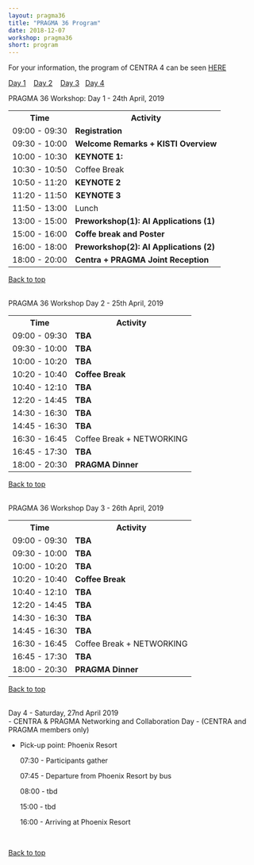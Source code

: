 ```yaml
---
layout: pragma36
title: "PRAGMA 36 Program"
date: 2018-12-07
workshop: pragma36
short: program
---
```


For your information, the program of CENTRA 4 can be seen <a href="http://www.globalcentra.org/centra4/program.html" target="new">HERE</a>

[Day 1](#day1) &nbsp;&nbsp; [Day 2](#day2) &nbsp;&nbsp;
[Day 3](#day3) &nbsp;&nbsp;[Day 4](#day4)

<div class="border36" id="day1">PRAGMA 36 Workshop: Day 1 - 24th April, 2019</div>

<table class="program36">
  <tr>
    <th>Time</th>
    <th>Activity</th>
  </tr>
  <tr>
    <td>09:00 - 09:30</td>
    <td class="break"><b>Registration</b></td>
  </tr>
  <tr>
    <td>09:30 - 10:00</td>
    <td><b>Welcome Remarks + KISTI Overview</b> <br> </td>
  </tr>
  <tr>
    <td>10:00 - 10:30</td>
    <td><b>KEYNOTE 1:</b> </td>
  </tr>
  <tr>
    <td>10:30 - 10:50</td>
    <td class="break">Coffee Break</td>
  </tr>
  <tr>
    <td>10:50 - 11:20</td>
    <td><b>KEYNOTE 2</b> </td>
  </tr>
  <tr>
    <td>11:20 - 11:50 </td>
    <td><b>KEYNOTE 3</b> </td>
  </tr>
  <tr>
    <td>11:50 - 13:00</td>
    <td class="break">Lunch </td>
  </tr>
  <tr>
    <td>13:00 - 15:00</td>
    <td><b>Preworkshop(1): AI Applications (1)</b> </td>
  </tr>
  <tr>
    <td>15:00 - 16:00</td>
    <td><b>Coffe break and Poster</b> </td>
  </tr>
  <tr>
    <td>16:00 - 18:00</td>
    <td><b>Preworkshop(2): AI Applications (2)</b> </td>
  </tr>
  <tr>
    <td>18:00 - 20:00</td>
    <td><b>Centra + PRAGMA Joint Reception</b> </td>
  </tr>
</table>

[Back to top](/pragma36-program)

<br>

<div class="border36" id="day2">PRAGMA 36 Workshop Day 2 - 25th April, 2019</div>

<table class="program36">
  <tr>
    <th>Time</th>
    <th>Activity</th>
  </tr>
  <tr>
    <td>09:00 - 09:30</td>
    <td><b>TBA</b></td>
  </tr>
  <tr>
    <td>09:30 - 10:00</td>
    <td><b>TBA</b></td>
  </tr>
  <tr>
    <td>10:00 - 10:20</td>
    <td><b>TBA</b></td>
  </tr>
  <tr>
    <td>10:20 - 10:40</td>
    <td class="break"><b>Coffee Break</b></td>
  </tr>
  <tr>
    <td>10:40 - 12:10</td>
    <td><b>TBA</b></td>
  </tr>
  <tr>
    <td>12:20 - 14:45</td>
    <td><b>TBA</b></td>
  </tr>
  <tr>
    <td>14:30 - 16:30</td>
    <td><b>TBA</b></td>
  </tr>
  <tr>
    <td>14:45 - 16:30</td>
    <td><b>TBA</b></td>
  </tr>
  <tr>
    <td>16:30 - 16:45</td>
    <td class="break">Coffee Break  + NETWORKING </td>
  </tr>
  <tr>
    <td>16:45 - 17:30</td>
    <td><b>TBA</b></td>
  </tr>
  <tr>
    <td>18:00 - 20:30</td>
    <td class="break"><b>PRAGMA Dinner</b></td>
  </tr>
</table>

[Back to top](/pragma36-program)

<br>

<div class="border36" id="day3">PRAGMA 36 Workshop Day 3 - 26th April, 2019</div>

<table class="program36">
  <tr>
    <th>Time</th>
    <th>Activity</th>
  </tr>
  <tr>
    <td>09:00 - 09:30</td>
    <td><b>TBA</b></td>
  </tr>
  <tr>
    <td>09:30 - 10:00</td>
    <td><b>TBA</b></td>
  </tr>
  <tr>
    <td>10:00 - 10:20</td>
    <td><b>TBA</b></td>
  </tr>
  <tr>
    <td>10:20 - 10:40</td>
    <td class="break"><b>Coffee Break</b></td>
  </tr>
  <tr>
    <td>10:40 - 12:10</td>
    <td><b>TBA</b></td>
  </tr>
  <tr>
    <td>12:20 - 14:45</td>
    <td><b>TBA</b></td>
  </tr>
  <tr>
    <td>14:30 - 16:30</td>
    <td><b>TBA</b></td>
  </tr>
  <tr>
    <td>14:45 - 16:30</td>
    <td><b>TBA</b></td>
  </tr>
  <tr>
    <td>16:30 - 16:45</td>
    <td class="break">Coffee Break  + NETWORKING </td>
  </tr>
  <tr>
    <td>16:45 - 17:30</td>
    <td><b>TBA</b></td>
  </tr>
  <tr>
    <td>18:00 - 20:30</td>
    <td class="break"><b>PRAGMA Dinner</b></td>
  </tr>
</table>

[Back to top](/pragma36-program)

<br>

<div class="border36" id="day4">Day 4 - Saturday, 27nd April 2019</div>
- CENTRA & PRAGMA Networking and Collaboration Day 
- (CENTRA and PRAGMA members only)

* Pick-up point: Phoenix Resort
<ul>07:30 - Participants gather</ul>
<ul>07:45 - Departure from Phoenix Resort by bus</ul>
<ul>08:00 - tbd</ul>
<ul>15:00 - tbd</ul>
<ul>16:00 - Arriving at Phoenix Resort</ul><br>

[Back to top](/pragma36-program)

<br>
